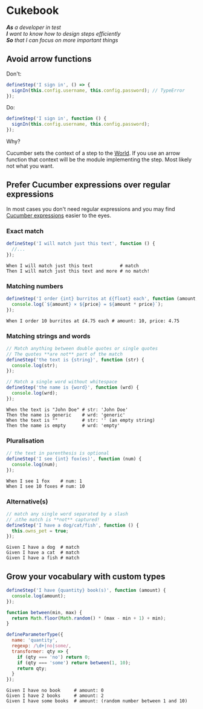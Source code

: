 # Cukebook

*__As__ a developer in test*<br>
*__I__ want to know how to design steps efficiently*<br>
*__So__ that I can focus on more important things*

## Avoid arrow functions

Don't:

```javascript
defineStep('I sign in', () => {
  signIn(this.config.username, this.config.password); // TypeError
});
```

Do:

```javascript
defineStep('I sign in', function () {
  signIn(this.config.username, this.config.password);
});
```

Why?

Cucumber sets the context of a step to the [World][doc-world]. If you use an arrow function that context will be the module implementing the step. Most likely not what you want.



## Prefer Cucumber expressions over regular expressions

In most cases you don't need regular expressions and you may find [Cucumber expressions][cucumber-expressions-doc] easier to the eyes.

### Exact match

```javascript
defineStep('I will match just this text', function () {
  //...
});
```

```gherkin
When I will match just this text          # match
Then I will match just this text and more # no match!
```

### Matching numbers

```javascript
defineStep('I order {int} burritos at £{float} each', function (amount, price) {
  console.log(`${amount} × ${price} = ${amount * price}`);
});

```

```gherkin
When I order 10 burritos at £4.75 each # amount: 10, price: 4.75
```

### Matching strings and words

```javascript
// Match anything between double quotes or single quotes
// The quotes **are not** part of the match
defineStep('the text is {string}', function (str) {
  console.log(str);
});

// Match a single word without whitespace
defineStep('the name is {word}', function (wrd) {
  console.log(wrd);
});
```

```gherkin
When the text is "John Doe" # str: 'John Doe'
Then the name is generic    # wrd: 'generic'
When the text is ""         # str: '' (an empty string)
Then the name is empty      # wrd: 'empty'
```

### Pluralisation

```javascript
// the text in parenthesis is optional
defineStep('I see {int} fox(es)', function (num) {
  console.log(num);
});
```

```gherkin
When I see 1 fox    # num: 1
When I see 10 foxes # num: 10
```

### Alternative(s)

```javascript
// match any single word separated by a slash
// ⚠️the match is **not** captured!
defineStep('I have a dog/cat/fish', function () {
  this.owns_pet = true;
});
```

```gherkin
Given I have a dog  # match
Given I have a cat  # match
Given I have a fish # match
```

## Grow your vocabulary with custom types



```javascript
defineStep('I have {quantity} book(s)', function (amount) {
  console.log(amount);
});

function between(min, max) {
  return Math.floor(Math.random() * (max - min + 1) + min);
}

defineParameterType({
  name: 'quantity',
  regexp: /\d+|no|some/,
  transformer: qty => {
    if (qty === 'no') return 0;
    if (qty === 'some') return between(1, 10);
    return qty;
  }
});
```

```gherkin
Given I have no book     # amount: 0
Given I have 2 books     # amount: 2
Given I have some books  # amount: (random number between 1 and 10)
```











[package]: https://github.com/cucumber/cucumber-js
[doc-world]: https://github.com/cucumber/cucumber-js/blob/master/docs/support_files/world.md
[cucumber-expressions-doc]: https://cucumber.io/docs/cucumber/cucumber-expressions/